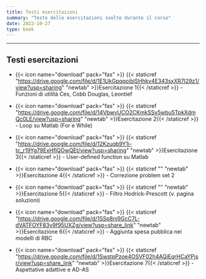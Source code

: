 ```yaml
---
title: Testi esercitazioni
summary: "Testo delle esercitazioni svolte durante il corso"
date: 2022-10-27
type: book
---
```

---

## Testi esercitazioni
- {{< icon name="download" pack="fas" >}} {{< staticref "https://drive.google.com/file/d/1E1UkGpqqoiblSHhkv4E343sxXR7I29z1/view?usp=sharing" "newtab" >}}Esercitazione 1{{< /staticref >}} - Funzioni di utilità Ces, Cobb Douglas, Leontief

- {{< icon name="download" pack="fas" >}} {{< staticref "https://drive.google.com/file/d/14VbwvUCO2CKmkSSv5wbu5TpkXdmQc0LE/view?usp=sharing" "newtab" >}}Esercitazione 2{{< /staticref >}} - Loop su Matlab (For e While)

- {{< icon name="download" pack="fas" >}} {{< staticref "https://drive.google.com/file/d/12Kzuqb9Y1i-tc_r19Yg79ExHflQOwQEt/view?usp=sharing" "newtab" >}}Esercitazione 3{{< /staticref >}} - User-defined function su Matlab

- {{< icon name="download" pack="fas" >}} {{< staticref "" "newtab" >}}Esercitazione 4{{< /staticref >}} - Correzione problem set 2

- {{< icon name="download" pack="fas" >}} {{< staticref "" "newtab" >}}Esercitazione 5{{< /staticref >}} - Filtro Hodrick-Prescott (v. pagina soluzioni)

- {{< icon name="download" pack="fas" >}} {{< staticref "https://drive.google.com/file/d/1SSp8nj9GcC7L-dVATFOYF83y9f95UXZg/view?usp=share_link" "newtab" >}}Esercitazione 6{{< /staticref >}} - Aggiunta spesa pubblica nei modelli di RBC

- {{< icon name="download" pack="fas" >}} {{< staticref "https://drive.google.com/file/d/1SwstpPzoe4OSVF02h4AQjEqrHCaYPjsr/view?usp=share_link" "newtab" >}}Esercitazione 7{{< /staticref >}} - Aspettative adattive e AD-AS







